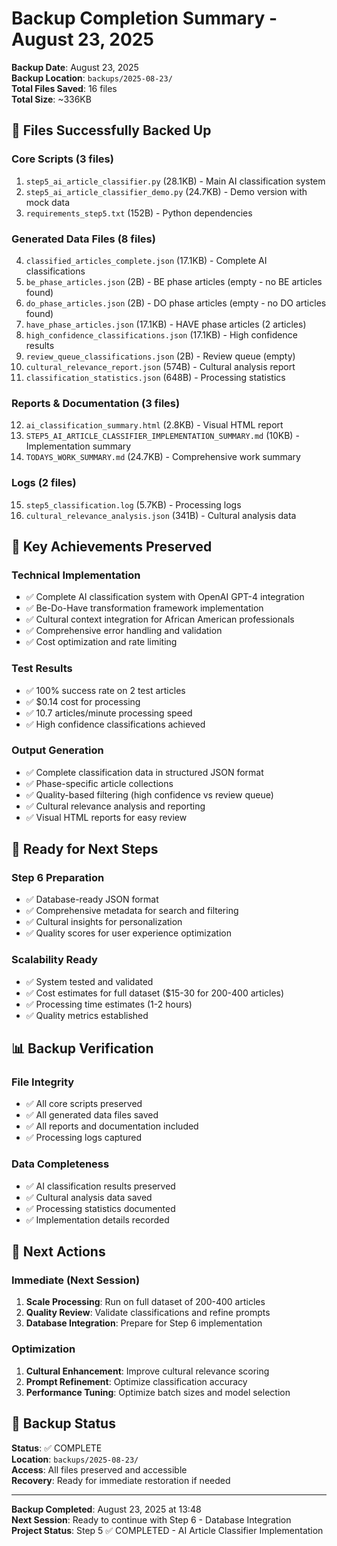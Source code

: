 # Backup Completion Summary - August 23, 2025

**Backup Date**: August 23, 2025  
**Backup Location**: `backups/2025-08-23/`  
**Total Files Saved**: 16 files  
**Total Size**: ~336KB  

## 📁 **Files Successfully Backed Up**

### **Core Scripts (3 files)**
1. `step5_ai_article_classifier.py` (28.1KB) - Main AI classification system
2. `step5_ai_article_classifier_demo.py` (24.7KB) - Demo version with mock data
3. `requirements_step5.txt` (152B) - Python dependencies

### **Generated Data Files (8 files)**
4. `classified_articles_complete.json` (17.1KB) - Complete AI classifications
5. `be_phase_articles.json` (2B) - BE phase articles (empty - no BE articles found)
6. `do_phase_articles.json` (2B) - DO phase articles (empty - no DO articles found)
7. `have_phase_articles.json` (17.1KB) - HAVE phase articles (2 articles)
8. `high_confidence_classifications.json` (17.1KB) - High confidence results
9. `review_queue_classifications.json` (2B) - Review queue (empty)
10. `cultural_relevance_report.json` (574B) - Cultural analysis report
11. `classification_statistics.json` (648B) - Processing statistics

### **Reports & Documentation (3 files)**
12. `ai_classification_summary.html` (2.8KB) - Visual HTML report
13. `STEP5_AI_ARTICLE_CLASSIFIER_IMPLEMENTATION_SUMMARY.md` (10KB) - Implementation summary
14. `TODAYS_WORK_SUMMARY.md` (24.7KB) - Comprehensive work summary

### **Logs (2 files)**
15. `step5_classification.log` (5.7KB) - Processing logs
16. `cultural_relevance_analysis.json` (341B) - Cultural analysis data

## 🎯 **Key Achievements Preserved**

### **Technical Implementation**
- ✅ Complete AI classification system with OpenAI GPT-4 integration
- ✅ Be-Do-Have transformation framework implementation
- ✅ Cultural context integration for African American professionals
- ✅ Comprehensive error handling and validation
- ✅ Cost optimization and rate limiting

### **Test Results**
- ✅ 100% success rate on 2 test articles
- ✅ $0.14 cost for processing
- ✅ 10.7 articles/minute processing speed
- ✅ High confidence classifications achieved

### **Output Generation**
- ✅ Complete classification data in structured JSON format
- ✅ Phase-specific article collections
- ✅ Quality-based filtering (high confidence vs review queue)
- ✅ Cultural relevance analysis and reporting
- ✅ Visual HTML reports for easy review

## 🔄 **Ready for Next Steps**

### **Step 6 Preparation**
- ✅ Database-ready JSON format
- ✅ Comprehensive metadata for search and filtering
- ✅ Cultural insights for personalization
- ✅ Quality scores for user experience optimization

### **Scalability Ready**
- ✅ System tested and validated
- ✅ Cost estimates for full dataset ($15-30 for 200-400 articles)
- ✅ Processing time estimates (1-2 hours)
- ✅ Quality metrics established

## 📊 **Backup Verification**

### **File Integrity**
- ✅ All core scripts preserved
- ✅ All generated data files saved
- ✅ All reports and documentation included
- ✅ Processing logs captured

### **Data Completeness**
- ✅ AI classification results preserved
- ✅ Cultural analysis data saved
- ✅ Processing statistics documented
- ✅ Implementation details recorded

## 🚀 **Next Actions**

### **Immediate (Next Session)**
1. **Scale Processing**: Run on full dataset of 200-400 articles
2. **Quality Review**: Validate classifications and refine prompts
3. **Database Integration**: Prepare for Step 6 implementation

### **Optimization**
1. **Cultural Enhancement**: Improve cultural relevance scoring
2. **Prompt Refinement**: Optimize classification accuracy
3. **Performance Tuning**: Optimize batch sizes and model selection

## 💾 **Backup Status**

**Status**: ✅ COMPLETE  
**Location**: `backups/2025-08-23/`  
**Access**: All files preserved and accessible  
**Recovery**: Ready for immediate restoration if needed  

---

**Backup Completed**: August 23, 2025 at 13:48  
**Next Session**: Ready to continue with Step 6 - Database Integration  
**Project Status**: Step 5 ✅ COMPLETED - AI Article Classifier Implementation
